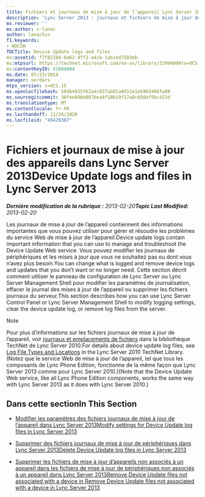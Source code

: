 ```yaml
---
title: Fichiers et journaux de mise à jour de l’appareil Lync Server 2013
description: 'Lync Server 2013 : journaux et fichiers de mise à jour de l’appareil.'
ms.reviewer: ''
ms.author: v-lanac
author: lanachin
f1.keywords:
- NOCSH
TOCTitle: Device Update logs and files
ms:assetid: f7f822b8-0a62-4ff2-a4cb-1ab1ed7503eb
ms:mtpsurl: https://technet.microsoft.com/en-us/library/JJ994090(v=OCS.15)
ms:contentKeyID: 51804004
ms.date: 07/23/2014
manager: serdars
mtps_version: v=OCS.15
ms.openlocfilehash: 50db4935f62a4c037ab81a0d11e1eb993466fa80
ms.sourcegitcommit: 36fee89bb887bea4f18b19f17a8c69daf5bc423d
ms.translationtype: MT
ms.contentlocale: fr-FR
ms.lasthandoff: 11/26/2020
ms.locfileid: "49429387"
---
```

# <a name="device-update-logs-and-files-in-lync-server-2013"></a><span data-ttu-id="718e7-103">Fichiers et journaux de mise à jour des appareils dans Lync Server 2013</span><span class="sxs-lookup"><span data-stu-id="718e7-103">Device Update logs and files in Lync Server 2013</span></span>

<div data-xmlns="http://www.w3.org/1999/xhtml">

<div class="topic" data-xmlns="http://www.w3.org/1999/xhtml" data-msxsl="urn:schemas-microsoft-com:xslt" data-cs="https://msdn.microsoft.com/">

<div data-asp="https://msdn2.microsoft.com/asp">



</div>

<div id="mainSection">

<div id="mainBody"><span data-ttu-id="718e7-104">

<span> </span></span><span class="sxs-lookup"><span data-stu-id="718e7-104">

<span> </span></span></span>

<span data-ttu-id="718e7-105">_**Dernière modification de la rubrique :** 2013-02-20_</span><span class="sxs-lookup"><span data-stu-id="718e7-105">_**Topic Last Modified:** 2013-02-20_</span></span>

<span data-ttu-id="718e7-106">Les journaux de mise à jour de l’appareil contiennent des informations importantes que vous pouvez utiliser pour gérer et résoudre les problèmes du service Web de mise à jour de l’appareil.</span><span class="sxs-lookup"><span data-stu-id="718e7-106">Device update logs contain important information that you can use to manage and troubleshoot the Device Update Web service.</span></span> <span data-ttu-id="718e7-107">Vous pouvez modifier les journaux de périphériques et les mises à jour que vous ne souhaitez pas ou dont vous n’avez plus besoin.</span><span class="sxs-lookup"><span data-stu-id="718e7-107">You can change what is logged and remove device logs and updates that you don’t want or no longer need.</span></span> <span data-ttu-id="718e7-108">Cette section décrit comment utiliser le panneau de configuration de Lync Server ou Lync Server Management Shell pour modifier les paramètres de journalisation, effacer le journal des mises à jour de l’appareil ou supprimer les fichiers journaux du serveur.</span><span class="sxs-lookup"><span data-stu-id="718e7-108">This section describes how you can use Lync Server Control Panel or Lync Server Management Shell to modify logging settings, clear the device update log, or remove log files from the server.</span></span>

<div>


> [!NOTE]  
> <span data-ttu-id="718e7-109">Pour plus d’informations sur les fichiers journaux de mise à jour de l’appareil, voir <A href="https://technet.microsoft.com/library/gg398250(v=ocs.14).aspx">journaux et emplacements de fichiers</A> dans la bibliothèque TechNet de Lync Server 2010.</span><span class="sxs-lookup"><span data-stu-id="718e7-109">For details about device update log files, see <A href="https://technet.microsoft.com/library/gg398250(v=ocs.14).aspx">Log File Types and Locations</A> in the Lync Server 2010 TechNet Library.</span></span> <span data-ttu-id="718e7-110">(Notez que le service Web de mise à jour de l’appareil, tel que tous les composants de Lync Phone Edition, fonctionne de la même façon que Lync Server 2013 comme pour Lync Server 2010.)</span><span class="sxs-lookup"><span data-stu-id="718e7-110">(Note that the Device Update Web service, like all Lync Phone Edition components, works the same way with Lync Server 2013 as it does with Lync Server 2010.)</span></span>



</div>

<div>

## <a name="in-this-section"></a><span data-ttu-id="718e7-111">Dans cette section</span><span class="sxs-lookup"><span data-stu-id="718e7-111">In This Section</span></span>

  - [<span data-ttu-id="718e7-112">Modifier les paramètres des fichiers journaux de mise à jour de l’appareil dans Lync Server 2013</span><span class="sxs-lookup"><span data-stu-id="718e7-112">Modify settings for Device Update log files in Lync Server 2013</span></span>](lync-server-2013-modify-settings-for-device-update-log-files.md)

  - [<span data-ttu-id="718e7-113">Supprimer des fichiers journaux de mise à jour de périphériques dans Lync Server 2013</span><span class="sxs-lookup"><span data-stu-id="718e7-113">Delete Device Update log files in Lync Server 2013</span></span>](lync-server-2013-delete-device-update-log-files.md)

  - [<span data-ttu-id="718e7-114">Supprimer les fichiers de mise à jour d’appareils non associés à un appareil dans les fichiers de mise à jour de périphériques non associés à un appareil dans Lync Server 2013</span><span class="sxs-lookup"><span data-stu-id="718e7-114">Remove Device Update files not associated with a device in Remove Device Update files not associated with a device in Lync Server 2013</span></span>](lync-server-2013-remove-device-update-files-not-associated-with-a-device.md)

<span data-ttu-id="718e7-115"></div>

</div>

<span> </span>

</div>

</div>

</span><span class="sxs-lookup"><span data-stu-id="718e7-115"></div>

</div>

<span> </span>

</div>

</div>

</span></span></div>

